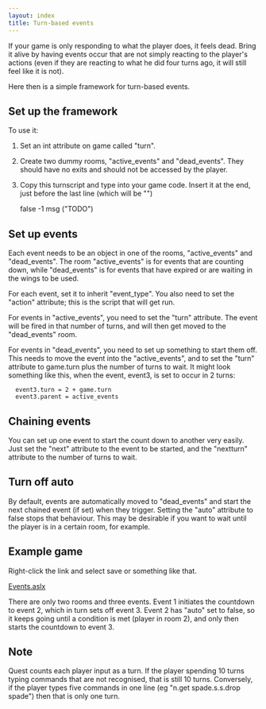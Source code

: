 ```yaml
---
layout: index
title: Turn-based events
---
```


If your game is only responding to what the player does, it feels dead. Bring it alive by having events occur that are not simply reacting to the player's actions (even if they are reacting to what he did four turns ago, it will still feel like it is not).

Here then is a simple framework for turn-based events.

Set up the framework
--------------------

To use it:

1. Set an int attribute on game called "turn".

2. Create two dummy rooms, "active\_events" and "dead\_events". They should have no exits and should not be accessed by the player.

3. Copy this turnscript and type into your game code. Insert it at the end, just before the last line (which will be "</asl>")

      <turnscript name="eventhandler">
        <enabled />
        <script><![CDATA[
          game.turn = game.turn + 1
          foreach (evt, GetDirectChildren (active_events)) {
            if (evt.turn <= game.turn) {
              do (evt, "action")
              if (evt.auto) {
                evt.parent = dead_events
                if (HasAttribute (evt, "next")) {
                  evt.next.turn = evt.nextturn + game.turn
                  evt.next.parent = active_events
                }
              }
            }
          }
        ]]></script>
      </turnscript>

      <type name="event_type">
        <done type="boolean">false</done>
        <auto />
        <turn type="int">-1</turn>
        <action type="script">
          msg ("TODO")
        </action>
      </type>

Set up events
-------------

Each event needs to be an object in one of the rooms, "active\_events" and "dead\_events". The room "active\_events" is for events that are counting down, while "dead\_events" is for events that have expired or are waiting in the wings to be used.

For each event, set it to inherit "event\_type". You also need to set the "action" attribute; this is the script that will get run.

For events in "active\_events", you need to set the "turn" attribute. The event will be fired in that number of turns, and will then get moved to the "dead\_events" room.

For events in "dead\_events", you need to set up something to start them off. This needs to move the event into the "active\_events", and to set the "turn" attribute to game.turn plus the number of turns to wait. It might look something like this, when the event, event3, is set to occur in 2 turns:

      event3.turn = 2 + game.turn
      event3.parent = active_events

Chaining events
---------------

You can set up one event to start the count down to another very easily. Just set the "next" attribute to the event to be started, and the "nextturn" attribute to the number of turns to wait.

Turn off auto
-------------

By default, events are automatically moved to "dead\_events" and start the next chained event (if set) when they trigger. Setting the "auto" attribute to false stops that behaviour. This may be desirable if you want to wait until the player is in a certain room, for example.

Example game
------------

Right-click the link and select save or something like that.

[Events.aslx]({{site.baseurl}}/files//Events.aslx)

There are only two rooms and three events. Event 1 initiates the countdown to event 2, which in turn sets off event 3. Event 2 has "auto" set to false, so it keeps going until a condition is met (player in room 2), and only then starts the countdown to event 3.

Note
----

Quest counts each player input as a turn. If the player spending 10 turns typing commands that are not recognised, that is still 10 turns. Conversely, if the player types five commands in one line (eg "n.get spade.s.s.drop spade") then that is only one turn.
